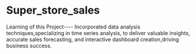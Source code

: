 # Super_store_sales
Learning of this Project----
Incorporated data analysis techniques,specializing in time
series analysis, to deliver valuable insights, accurate sales forecasting,
and interactive dashboard creation,driving business success.
